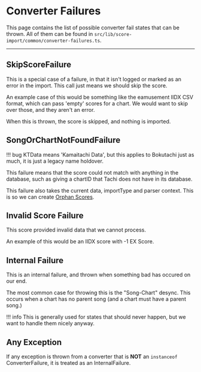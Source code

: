 # Converter Failures

This page contains the list of possible converter fail
states that can be thrown. All of them can be found in
`src/lib/score-import/common/converter-failures.ts`.

*****

## SkipScoreFailure

This is a special case of a failure, in that it isn't
logged or marked as an error in the import. This call
just means we should skip the score.

An example case of this would be something like the 
eamusement IIDX CSV format, which can pass 'empty' scores
for a chart. We would want to skip over those, and they
aren't an error.

When this is thrown, the score is skipped, and nothing is
imported.

## SongOrChartNotFoundFailure

!!! bug
	KTData means 'Kamaitachi Data', but this applies to
	Bokutachi just as much, it is just a legacy name
	holdover.

This failure means that the score could not match with
anything in the database, such as giving a chartID that
Tachi does not have in its database.

This failure also takes the current data, importType and
parser context. This is so we can create [Orphan Scores](./orphans.md).

## Invalid Score Failure

This score provided invalid data that we cannot process.

An example of this would be an IIDX score with -1 EX Score.

## Internal Failure

This is an internal failure, and thrown when something bad
has occured on our end.

The most common case for throwing this is the "Song-Chart"
desync. This occurs when a chart has no parent song (and
a chart must have a parent song.)

!!! info
	This is generally used for states that should never happen,
	but we want to handle them nicely anyway.

## Any Exception

If any exception is thrown from a converter that is **NOT**
an `instanceof` ConverterFailure, it is treated as an
InternalFailure.